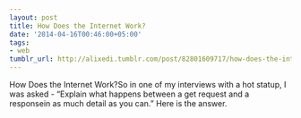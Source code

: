 ```yaml
---
layout: post
title: How Does the Internet Work?
date: '2014-04-16T00:46:00+05:00'
tags:
- web
tumblr_url: http://alixedi.tumblr.com/post/82801609717/how-does-the-internet-work
---
```

How Does the Internet Work?So in one of my interviews with a hot statup, I was asked - “Explain what happens between a get request and a responsein as much detail as you can.” Here is the answer.
